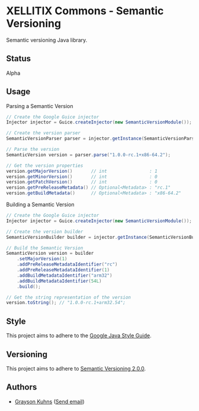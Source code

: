 # XELLITIX Commons - Semantic Versioning

Semantic versioning Java library.

## Status

Alpha

## Usage

Parsing a Semantic Version
``` java
// Create the Google Guice injector
Injector injector = Guice.createInjector(new SemanticVersionModule());

// Create the version parser
SemanticVersionParser parser = injector.getInstance(SemanticVersionParser.class);

// Parse the version
SemanticVersion version = parser.parse("1.0.0-rc.1+x86-64.2");

// Get the version properties
version.getMajorVersion()       // int                : 1
version.getMinorVersion()       // int                : 0
version.getPatchVersion()       // int                : 0
version.getPreReleaseMetadata() // Optional<Metadata> : "rc.1"
version.getBuildMetadata()      // Optional<Metadata> : "x86-64.2"
```

Building a Semantic Version
``` java
// Create the Google Guice injector
Injector injector = Guice.createInjector(new SemanticVersionModule());

// Create the version builder
SemanticVersionBuilder builder = injector.getInstance(SemanticVersionBuilder.class);

// Build the Semantic Version
SemanticVersion version = builder
    .setMajorVersion(1)
    .addPreReleaseMetadataIdentifier("rc")
    .addPreReleaseMetadataIdentifier(1)
    .addBuildMetadataIdentifier("arm32")
    .addBuildMetadataIdentifier(54L)
    .build();

// Get the string representation of the version
version.toString(); // "1.0.0-rc.1+arm32.54";
```

## Style

This project aims to adhere to the [Google Java Style Guide](https://google.github.io/styleguide/javaguide.html).

## Versioning

This project aims to adhere to [Semantic Versioning 2.0.0](http://semver.org/).

## Authors

- [Grayson Kuhns](https://www.linkedin.com/in/graysonkuhns/) ([Send email](mailto:grayson.kuhns@xellitix.com))
